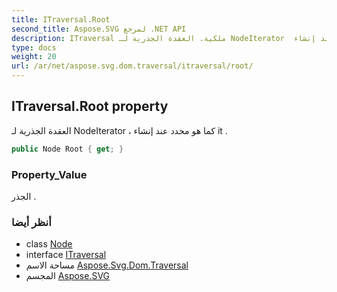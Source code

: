 ```yaml
---
title: ITraversal.Root
second_title: Aspose.SVG لمرجع .NET API
description: ITraversal ملكية. العقدة الجذرية لـ NodeIterator  كما هو محدد عند إنشاء it .
type: docs
weight: 20
url: /ar/net/aspose.svg.dom.traversal/itraversal/root/
---
```

## ITraversal.Root property

العقدة الجذرية لـ NodeIterator ، كما هو محدد عند إنشاء it .

```csharp
public Node Root { get; }
```

### Property_Value

الجذر .

### أنظر أيضا

* class [Node](../../../aspose.svg.dom/node/)
* interface [ITraversal](../)
* مساحة الاسم [Aspose.Svg.Dom.Traversal](../../itraversal/)
* المجسم [Aspose.SVG](../../../)


